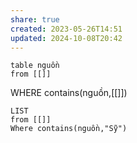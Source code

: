 ```yaml
---
share: true
created: 2023-05-26T14:51
updated: 2024-10-08T20:42
---
```

```dataview
table nguồn
from [[]] 
```
WHERE contains(nguồn,[[]])
```dataview
LIST 
from [[]] 
Where contains(nguồn,"Sỹ")
```
